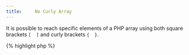 ```yaml
---
title:     No Curly Array
---
```


It is possible to reach specific elements of a PHP array using both square brackets `[  ]` and curly brackets `{  }`. 

{% highlight php %}
<?php
$x = array(1, array(2,3,4,5));

$x[1][0]; // 2
$x{1}[1]; // 3
$x[1]{2}; // 4
$x{1}{3}; // 5

{% endhighlight %}


Curly brackets `{  }` are possible, but are almost never used. It is good practice to avoid them.


### Rule Details

The following are considered a warning: 

{% highlight php %}
<?php
$x{1}[1]; 
$x[1]{2}; 
$x{1}{3}; 

{% endhighlight %}{: .warning }


The following is OK: 

{% highlight php %}
<?php
$x[1][0];

{% endhighlight %}{: .ok }



### Further Reading

* [Strings](http://php.net/language.types.string)
* [Arrays](http://php.net/language.types.array)

